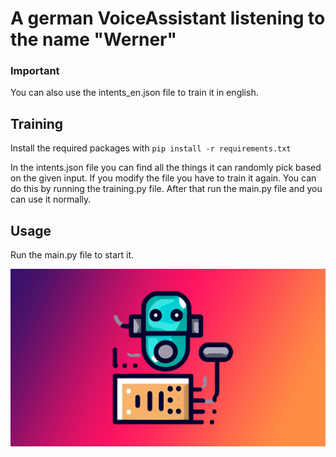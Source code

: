 # A german VoiceAssistant listening to the name "Werner"

### Important 
You can also use the intents_en.json file to train it in english.


## Training
Install the required packages with ```pip install -r requirements.txt```

In the intents.json file you can find all the things it can randomly pick based on the given input.
If you modify the file you have to train it again. You can do this by running the training.py file.
After that run the main.py file and you can use it normally.

## Usage
Run the main.py file to start it.

<img src="images/banner.jpg"/>
